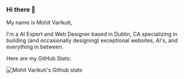 ### Hi there 👋


[comment]: <> (**GitHubEmploy/GitHubEmploy** is a ✨ _special_ ✨ repository because its `README.md` aka this file appears on your GitHub profile.)


My name is Mohit Varikuti,

I'm a AI Expert and Web Designer based in Dublin, CA specializing in building (and occasionally designing) exceptional websites, AI's, and everything in between.

Here are my GitHub Stats:

![Mohit Varikuti's Github stats](https://github-readme-stats.vercel.app/api?username=githubemploy&show_icons=true)
